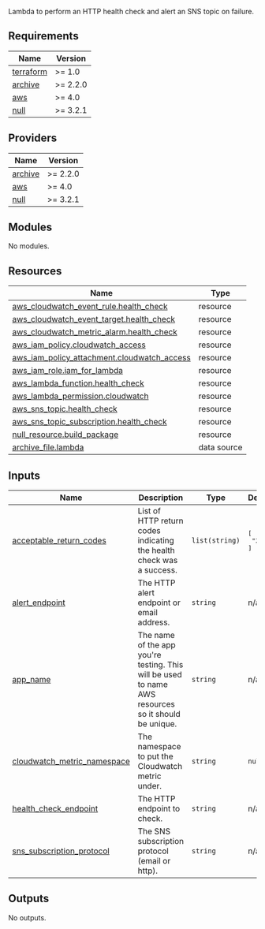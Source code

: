 Lambda to perform an HTTP health check and alert an SNS topic on failure.

<!-- BEGINNING OF PRE-COMMIT-TERRAFORM DOCS HOOK -->
## Requirements

| Name | Version |
|------|---------|
| <a name="requirement_terraform"></a> [terraform](#requirement\_terraform) | >= 1.0 |
| <a name="requirement_archive"></a> [archive](#requirement\_archive) | >= 2.2.0 |
| <a name="requirement_aws"></a> [aws](#requirement\_aws) | >= 4.0 |
| <a name="requirement_null"></a> [null](#requirement\_null) | >= 3.2.1 |

## Providers

| Name | Version |
|------|---------|
| <a name="provider_archive"></a> [archive](#provider\_archive) | >= 2.2.0 |
| <a name="provider_aws"></a> [aws](#provider\_aws) | >= 4.0 |
| <a name="provider_null"></a> [null](#provider\_null) | >= 3.2.1 |

## Modules

No modules.

## Resources

| Name | Type |
|------|------|
| [aws_cloudwatch_event_rule.health_check](https://registry.terraform.io/providers/hashicorp/aws/latest/docs/resources/cloudwatch_event_rule) | resource |
| [aws_cloudwatch_event_target.health_check](https://registry.terraform.io/providers/hashicorp/aws/latest/docs/resources/cloudwatch_event_target) | resource |
| [aws_cloudwatch_metric_alarm.health_check](https://registry.terraform.io/providers/hashicorp/aws/latest/docs/resources/cloudwatch_metric_alarm) | resource |
| [aws_iam_policy.cloudwatch_access](https://registry.terraform.io/providers/hashicorp/aws/latest/docs/resources/iam_policy) | resource |
| [aws_iam_policy_attachment.cloudwatch_access](https://registry.terraform.io/providers/hashicorp/aws/latest/docs/resources/iam_policy_attachment) | resource |
| [aws_iam_role.iam_for_lambda](https://registry.terraform.io/providers/hashicorp/aws/latest/docs/resources/iam_role) | resource |
| [aws_lambda_function.health_check](https://registry.terraform.io/providers/hashicorp/aws/latest/docs/resources/lambda_function) | resource |
| [aws_lambda_permission.cloudwatch](https://registry.terraform.io/providers/hashicorp/aws/latest/docs/resources/lambda_permission) | resource |
| [aws_sns_topic.health_check](https://registry.terraform.io/providers/hashicorp/aws/latest/docs/resources/sns_topic) | resource |
| [aws_sns_topic_subscription.health_check](https://registry.terraform.io/providers/hashicorp/aws/latest/docs/resources/sns_topic_subscription) | resource |
| [null_resource.build_package](https://registry.terraform.io/providers/hashicorp/null/latest/docs/resources/resource) | resource |
| [archive_file.lambda](https://registry.terraform.io/providers/hashicorp/archive/latest/docs/data-sources/file) | data source |

## Inputs

| Name | Description | Type | Default | Required |
|------|-------------|------|---------|:--------:|
| <a name="input_acceptable_return_codes"></a> [acceptable\_return\_codes](#input\_acceptable\_return\_codes) | List of HTTP return codes indicating the health check was a success. | `list(string)` | <pre>[<br>  "200"<br>]</pre> | no |
| <a name="input_alert_endpoint"></a> [alert\_endpoint](#input\_alert\_endpoint) | The HTTP alert endpoint or email address. | `string` | n/a | yes |
| <a name="input_app_name"></a> [app\_name](#input\_app\_name) | The name of the app you're testing. This will be used to name AWS resources so it should be unique. | `string` | n/a | yes |
| <a name="input_cloudwatch_metric_namespace"></a> [cloudwatch\_metric\_namespace](#input\_cloudwatch\_metric\_namespace) | The namespace to put the Cloudwatch metric under. | `string` | `null` | no |
| <a name="input_health_check_endpoint"></a> [health\_check\_endpoint](#input\_health\_check\_endpoint) | The HTTP endpoint to check. | `string` | n/a | yes |
| <a name="input_sns_subscription_protocol"></a> [sns\_subscription\_protocol](#input\_sns\_subscription\_protocol) | The SNS subscription protocol (email or http). | `string` | n/a | yes |

## Outputs

No outputs.
<!-- END OF PRE-COMMIT-TERRAFORM DOCS HOOK -->

